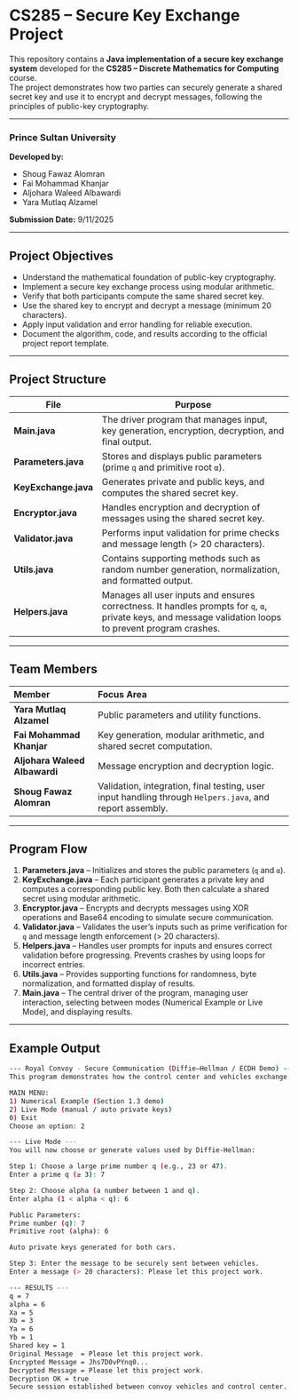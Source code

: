 # CS285 – Secure Key Exchange Project

This repository contains a **Java implementation of a secure key exchange system** developed for the **CS285 – Discrete Mathematics for Computing** course.  
The project demonstrates how two parties can securely generate a shared secret key and use it to encrypt and decrypt messages, following the principles of public-key cryptography.

---

### Prince Sultan University  
**Developed by:**  
- Shoug Fawaz Alomran  
- Fai Mohammad Khanjar  
- Aljohara Waleed Albawardi  
- Yara Mutlaq Alzamel  

**Submission Date:** 9/11/2025  

---

## Project Objectives
- Understand the mathematical foundation of public-key cryptography.  
- Implement a secure key exchange process using modular arithmetic.  
- Verify that both participants compute the same shared secret key.  
- Use the shared key to encrypt and decrypt a message (minimum 20 characters).  
- Apply input validation and error handling for reliable execution.  
- Document the algorithm, code, and results according to the official project report template.  

---

## Project Structure

| File | Purpose |
|------|----------|
| **Main.java** | The driver program that manages input, key generation, encryption, decryption, and final output. |
| **Parameters.java** | Stores and displays public parameters (prime `q` and primitive root `α`). |
| **KeyExchange.java** | Generates private and public keys, and computes the shared secret key. |
| **Encryptor.java** | Handles encryption and decryption of messages using the shared secret key. |
| **Validator.java** | Performs input validation for prime checks and message length (> 20 characters). |
| **Utils.java** | Contains supporting methods such as random number generation, normalization, and formatted output. |
| **Helpers.java** | Manages all user inputs and ensures correctness. It handles prompts for `q`, `α`, private keys, and message validation loops to prevent program crashes. |

---

## Team Members

| Member | Focus Area |
|:--|:--|
| **Yara Mutlaq Alzamel** | Public parameters and utility functions. |
| **Fai Mohammad Khanjar** | Key generation, modular arithmetic, and shared secret computation. |
| **Aljohara Waleed Albawardi** | Message encryption and decryption logic. |
| **Shoug Fawaz Alomran** | Validation, integration, final testing, user input handling through `Helpers.java`, and report assembly. |

---

## Program Flow

1. **Parameters.java** – Initializes and stores the public parameters (`q` and `α`).  
2. **KeyExchange.java** – Each participant generates a private key and computes a corresponding public key. Both then calculate a shared secret using modular arithmetic.  
3. **Encryptor.java** – Encrypts and decrypts messages using XOR operations and Base64 encoding to simulate secure communication.  
4. **Validator.java** – Validates the user’s inputs such as prime verification for `q` and message length enforcement (> 20 characters).  
5. **Helpers.java** – Handles user prompts for inputs and ensures correct validation before progressing. Prevents crashes by using loops for incorrect entries.  
6. **Utils.java** – Provides supporting functions for randomness, byte normalization, and formatted display of results.  
7. **Main.java** – The central driver of the program, managing user interaction, selecting between modes (Numerical Example or Live Mode), and displaying results.  

---

## Example Output

```bash
--- Royal Convoy - Secure Communication (Diffie–Hellman / ECDH Demo) ---
This program demonstrates how the control center and vehicles exchange keys securely.

MAIN MENU:
1) Numerical Example (Section 1.3 demo)
2) Live Mode (manual / auto private keys)
0) Exit
Choose an option: 2

--- Live Mode ---
You will now choose or generate values used by Diffie-Hellman:

Step 1: Choose a large prime number q (e.g., 23 or 47).
Enter a prime q (≥ 3): 7

Step 2: Choose alpha (a number between 1 and q).
Enter alpha (1 < alpha < q): 6

Public Parameters:
Prime number (q): 7
Primitive root (alpha): 6

Auto private keys generated for both cars.

Step 3: Enter the message to be securely sent between vehicles.
Enter a message (> 20 characters): Please let this project work.

--- RESULTS ---
q = 7
alpha = 6
Xa = 5
Xb = 3
Ya = 6
Yb = 1
Shared key = 1
Original Message  = Please let this project work.
Encrypted Message = Jhs7D0vPYnq0...
Decrypted Message = Please let this project work.
Decryption OK = true
Secure session established between convoy vehicles and control center.